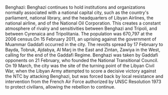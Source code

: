 Benghazi: Benghazi continues to hold institutions and organizations normally associated with a national capital city, such as the country's parliament, national library, and the headquarters of Libyan Airlines, the national airline, and of the National Oil Corporation. This creates a constant atmosphere of rivalry and sensitivities between Benghazi and Tripoli, and between Cyrenaica and Tripolitania. The population was 670,797 at the 2006 census.On 15 February 2011,  an uprising against the government of Muammar Gaddafi occurred in the city. The revolts spread by 17 February to Bayda, Tobruk, Ajdabya, Al Marj in the East and Zintan, Zawiya in the West, calling for the end of the Gaddafi Regime. Benghazi was taken by Gaddafi opponents on 21 February, who founded the National Transitional Council. On 19 March, the city was the site of the turning point of the Libyan Civil War, when the Libyan Army attempted to score a decisive victory against the NTC by attacking Benghazi, but was forced back by local resistance and intervention from the French Air Force authorized by UNSC Resolution 1973 to protect civilians, allowing the rebellion to continue.
